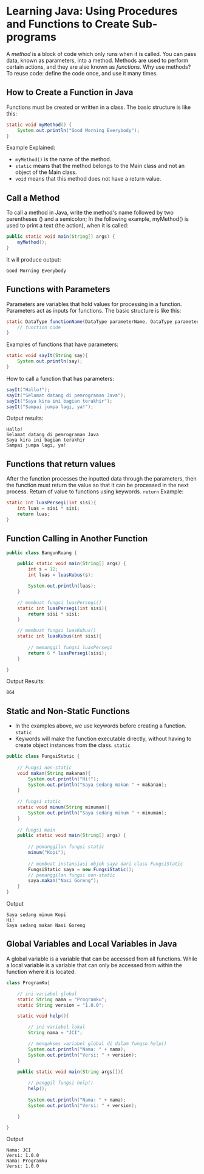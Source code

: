 # Learning Java: Using Procedures and Functions to Create Sub-programs

A *method* is a block of code which only runs when it is called.
You can pass data, known as parameters, into a method.
Methods are used to perform certain actions, and they are also known as *functions*.
Why use methods? To reuse code: define the code once, and use it many times.

## How to Create a Function in Java
Functions must be created or written in a class. The basic structure is like this:
```java
static void myMethod() {
    System.out.println("Good Morning Everybody");
}
```
Example Explained: 
* `myMethod()` is the name of the method.
* `static` means that the method belongs to the Main class and not an object of the Main class.
* `void` means that this method does not have a return value.

## Call a Method
To call a method in Java, write the method's name followed by two parentheses () and a semicolon;
In the following example, myMethod() is used to print a text (the action), when it is called:
```java
public static void main(String[] args) {
    myMethod();
}
```
It will produce output:
```
Good Morning Everybody
```

## Functions with Parameters
Parameters are variables that hold values for processing in a function. Parameters act as inputs for functions.
The basic structure is like this:
```java
static DataType functionName(DataType parameterName, DataType parameterNameOther){
    // function code
}
```
Examples of functions that have parameters:
```java
static void sayIt(String say){
    System.out.println(say);
}
```
How to call a function that has parameters:
```java
sayIt("Hallo!");
sayIt("Selamat datang di pemrograman Java");
sayIt("Saya kira ini bagian terakhir");
sayIt("Sampai jumpa lagi, ya!");
```

Output results:
```
Hallo!
Selamat datang di pemrograman Java
Saya kira ini bagian terakhir
Sampai jumpa lagi, ya!
```

## Functions that return values
After the function processes the inputted data through the parameters, then the function must return the value so that it can be processed in the next process. Return of value to functions using keywords. `return`
Example:
```java
static int luasPersegi(int sisi){
    int luas = sisi * sisi;
    return luas;
}
```

## Function Calling in Another Function
```java
public class BangunRuang {

    public static void main(String[] args) {
        int s = 12;
        int luas = luasKubus(s);

        System.out.println(luas);
    }

    // membuat fungsi luasPersegi()
    static int luasPersegi(int sisi){
        return sisi * sisi;
    }

    // membuat fungsi luasKubus()
    static int luasKubus(int sisi){
        
        // memanggil fungsi luasPersegi
        return 6 * luasPersegi(sisi);
    }

}
```
Output Results:
```
864
```

## Static and Non-Static Functions
* In the examples above, we use keywords before creating a function. `static`
* Keywords will make the function executable directly, without having to create object instances from the class. `static`
```java
public class FungsiStatic {
    
    // Fungsi non-static
    void makan(String makanan){
        System.out.println("Hi!");
        System.out.println("Saya sedang makan " + makanan);
    }
    
    // fungsi static
    static void minum(String minuman){
        System.out.println("Saya sedang minum " + minuman);
    }
    
    // fungsi main
    public static void main(String[] args) {
        
        // pemanggilan fungsi static
        minum("Kopi");
        
        // membuat instansiasi objek saya dari class FungsiStatic
        FungsiStatic saya = new FungsiStatic();
        // pemanggilan fungsi non-static
        saya.makan("Nasi Goreng");
    }
}
```
Output
```
Saya sedang minum Kopi
Hi!
Saya sedang makan Nasi Goreng
```

## Global Variables and Local Variables in Java
A global variable is a variable that can be accessed from all functions. While a local variable is a variable that can only be accessed from within the function where it is located.
```java
class ProgramKu{

    // ini variabel global
    static String nama = "Programku";
    static String version = "1.0.0";

    static void help(){

        // ini variabel lokal
        String nama = "JCI";

        // mengakses variabel global di dalam fungso help()
        System.out.println("Nama: " + nama);
        System.out.println("Versi: " + version);
    }

    public static void main(String args[]){
        
        // panggil fungsi help()
        help();
        
        System.out.println("Nama: " + nama);
        System.out.println("Versi: " + version);

    }

}
```
Output
```
Nama: JCI
Versi: 1.0.0
Nama: Programku
Versi: 1.0.0
```
